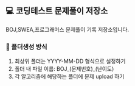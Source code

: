 ## 💻 코딩테스트 문제풀이 저장소
BOJ,SWEA,프로그래머스 문제풀이 기록 저장소입니다.

### 📐 폴더생성 방식
1. 최상위 폴더는 YYYY-MM-DD 형식으로 설정하기
2. 폴더 내 파일 이름: BOJ_(문제번호)_(난이도)
3. 각 알고리즘에 해당하는 폴더에 문제 upload 하기